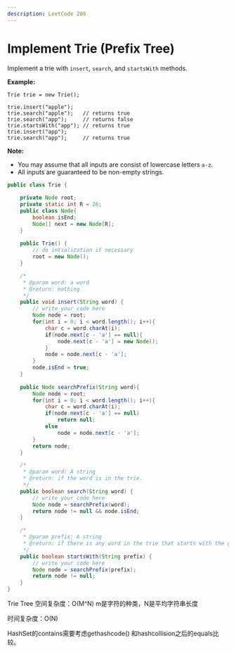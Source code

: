 ```yaml
---
description: LeetCode 208
---
```


# Implement Trie \(Prefix Tree\)

Implement a trie with `insert`, `search`, and `startsWith` methods.

**Example:**

```text
Trie trie = new Trie();

trie.insert("apple");
trie.search("apple");   // returns true
trie.search("app");     // returns false
trie.startsWith("app"); // returns true
trie.insert("app");   
trie.search("app");     // returns true
```

**Note:**

* You may assume that all inputs are consist of lowercase letters `a-z`.
* All inputs are guaranteed to be non-empty strings.

```java
public class Trie {
    
    private Node root;
    private static int R = 26;
    public class Node{
        boolean isEnd;
        Node[] next = new Node[R];
    }
    
    public Trie() {
        // do intialization if necessary
        root = new Node();
    }

    /*
     * @param word: a word
     * @return: nothing
     */
    public void insert(String word) {
        // write your code here
        Node node = root;
        for(int i = 0; i < word.length(); i++){
            char c = word.charAt(i);
            if(node.next[c - 'a'] == null){
                node.next[c - 'a'] = new Node();
            }
            node = node.next[c - 'a'];
        }
        node.isEnd = true;
    }
    
    public Node searchPrefix(String word){
        Node node = root;
        for(int i = 0; i < word.length(); i++){
            char c = word.charAt(i);
            if(node.next[c - 'a'] == null)
                return null;
            else 
                node = node.next[c - 'a'];
        }
        return node;
    }

    /*
     * @param word: A string
     * @return: if the word is in the trie.
     */
    public boolean search(String word) {
        // write your code here
        Node node = searchPrefix(word);
        return node != null && node.isEnd;
    }

    /*
     * @param prefix: A string
     * @return: if there is any word in the trie that starts with the given prefix.
     */
    public boolean startsWith(String prefix) {
        // write your code here
        Node node = searchPrefix(prefix);
        return node != null;
    }
}
```

Trie Tree 空间复杂度：O\(M^N\) m是字符的种类，N是平均字符串长度

时间复杂度：O\(N\)

HashSet的contains需要考虑gethashcode\(\) 和hashcollision之后的equals比较。

